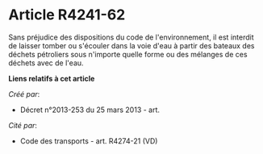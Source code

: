 # Article R4241-62

Sans préjudice des dispositions du code de l'environnement, il est interdit de laisser tomber ou s'écouler dans la voie d'eau
à partir des bateaux des déchets pétroliers sous n'importe quelle forme ou des mélanges de ces déchets avec de l'eau.

**Liens relatifs à cet article**

_Créé par_:

  - Décret n°2013-253 du 25 mars 2013 - art.

_Cité par_:

  - Code des transports - art. R4274-21 (VD)
